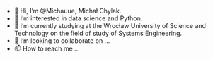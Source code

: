 - 👋 Hi, I’m @Michauue, Michał Chylak.
- 👀 I’m interested in data science and Python.
- 🌱 I’m currently studying at the Wrocław University of Science and Technology on the field of study of Systems Engineering.
- 💞️ I’m looking to collaborate on ...
- 📫 How to reach me ...

<!---
Michauue/Michauue is a ✨ special ✨ repository because its `README.md` (this file) appears on your GitHub profile.
You can click the Preview link to take a look at your changes.
--->
